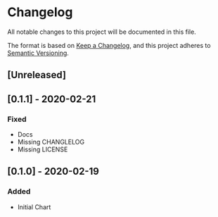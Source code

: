 # Changelog
All notable changes to this project will be documented in this file.

The format is based on [Keep a Changelog](https://keepachangelog.com/en/1.0.0/),
and this project adheres to [Semantic Versioning](https://semver.org/spec/v2.0.0.html).

## [Unreleased]

## [0.1.1] - 2020-02-21
### Fixed
- Docs
- Missing CHANGLELOG
- Missing LICENSE

## [0.1.0] - 2020-02-19
### Added
- Initial Chart